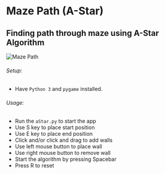 # Maze Path (A-Star)
## **Finding path through maze using A-Star Algorithm**

![Maze Path](https://media.giphy.com/media/v1.Y2lkPTc5MGI3NjExbmNiM2g1ejhia3hpb3A2eDZpMHo1OGo3MzFjdGpxZHU4dDAybzh2bSZlcD12MV9pbnRlcm5hbF9naWZfYnlfaWQmY3Q9Zw/JIGLZyoLGf7QoaBpez/giphy.gif)

###### Setup:
- Have `Python 3` and `pygame` installed.

###### Usage:

- Run the `aStar.py` to start the app
- Use S key to place start position
- Use E key to place end position
- Click and/or click and drag to add walls
- Use left mouse button to place wall
- Use right mouse button to remove wall
- Start the algorithm by pressing Spacebar
- Press R to reset
